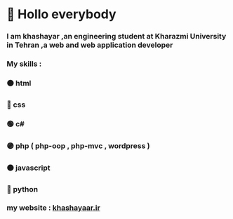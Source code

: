 # :wave: Hollo everybody
### I am khashayar ,an engineering student at Kharazmi University in Tehran ,a web and web application developer
### My skills :
### 🟠 html
### 🔵 css
### 🟢 c#
### 🟣 php ( php-oop , php-mvc , wordpress )
### 🟠 javascript
### 🔵 python 
### my website : [khashayaar.ir](https:khashayaar.ir)
